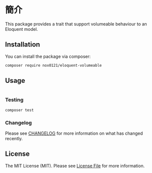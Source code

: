 # 簡介

This package provides a trait that support volumeable behaviour to an Eloquent model.

## Installation

You can install the package via composer:

```bash
composer require nox0121/eloquent-volumeable
```

## Usage

``` php
```

### Testing

``` bash
composer test
```

### Changelog

Please see [CHANGELOG](CHANGELOG.md) for more information on what has changed recently.

## License

The MIT License (MIT). Please see [License File](LICENSE.md) for more information.
